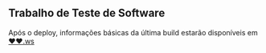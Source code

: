 ## Trabalho de Teste de Software

Após o deploy, informações básicas da última build estarão disponíveis em [❤️❤️.ws](https://❤️❤️.ws)
